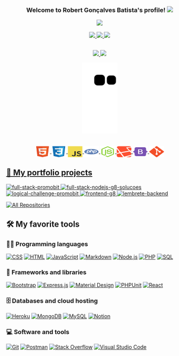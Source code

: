 <h3 align="center">
  Welcome to Robert Gonçalves Batista's profile!
  <img src="https://media.giphy.com/media/hvRJCLFzcasrR4ia7z/giphy.gif" width="28">
</h3>

<!-- Typing SVG by DenverCoder1 - https://github.com/DenverCoder1/readme-typing-svg -->
<p align="center">
  <a href="https://github.com/DenverCoder1/readme-typing-svg">
    <img src="https://readme-typing-svg.herokuapp.com?color=%2336BCF7&lines=Full-stack+PHP+and+Javascript+web+developer;Always+learning+new+things;Experienced+PHP+projects">
  </a>
</p>

<!-- Social icons section -->
<div align="center">
  <a href="https://api.whatsapp.com/send?phone=5522999363638" target="_blank">
    <img src="https://img.shields.io/badge/WhatsApp-25D366?style=for-the-badge&logo=whatsapp&logoColor=white" target="_blank">
  </a>
  <a href = "mailto:robert.comunicar@gmail.com">
    <img src="https://img.shields.io/badge/-Gmail-%23333?style=for-the-badge&logo=gmail&logoColor=white" target="_blank">
  </a>
  <a href="https://www.linkedin.com/in/robert-gon%C3%A7alves-batista-092985189/" target="_blank">
    <img src="https://img.shields.io/badge/-LinkedIn-%230077B5?style=for-the-badge&logo=linkedin&logoColor=white" target="_blank">
  </a>  
</div>

<!-- GitHub Stats -->
##

<div align="center">
  <a href="https://github.com/robertgoncalvesbatista">
  <img height="180em" src="https://github-readme-stats.vercel.app/api?username=robertgoncalvesbatista&show_icons=true&theme=dracula&include_all_commits=true&count_private=true"/>
  <img height="180em" src="https://github-readme-stats.vercel.app/api/top-langs/?username=robertgoncalvesbatista&layout=compact&langs_count=7&theme=dracula"/>
    
  ![Snake animation](https://github.com/robertgoncalvesbatista/robertgoncalvesbatista/blob/output/github-contribution-grid-snake.svg)
</div>
  
<!-- Technologies -->
<div style="display: inline_block" align="center"><br>
  <img align="center" alt="Robert-HTML" height="30" width="40" src="https://raw.githubusercontent.com/devicons/devicon/master/icons/html5/html5-original.svg">
  <img align="center" alt="Robert-CSS" height="30" width="40" src="https://raw.githubusercontent.com/devicons/devicon/master/icons/css3/css3-original.svg">
  <img align="center" alt="Robert-JS" height="30" width="40" src="https://raw.githubusercontent.com/devicons/devicon/master/icons/javascript/javascript-original.svg">
  <img align="center" alt="Robert-PHP" height="30" width="40" src="https://raw.githubusercontent.com/devicons/devicon/master/icons/php/php-plain.svg">
  <img align="center" alt="Robert-NodeJS" height="30" width="40" src="https://raw.githubusercontent.com/devicons/devicon/master/icons/nodejs/nodejs-plain.svg">
  <img align="center" alt="Robert-Laravel" height="30" width="40" src="https://raw.githubusercontent.com/devicons/devicon/master/icons/laravel/laravel-plain.svg">
  <img align="center" alt="Robert-Bootstrap" height="30" width="40" src="https://raw.githubusercontent.com/devicons/devicon/master/icons/bootstrap/bootstrap-plain.svg">
  <img align="center" alt="Robert-Git" height="30" width="40" src="https://raw.githubusercontent.com/devicons/devicon/master/icons/git/git-original.svg">
</div>

## 📘 My portfolio projects

<p align="left">
  <a href="https://github.com/robertgoncalvesbatista/full-stack-promobit">
    <img src="https://github-readme-stats.vercel.app/api/pin/?username=robertgoncalvesbatista&repo=full-stack-promobit&hide_border=true&bg_color=1F222E&title_color=F85D7F&icon_color=F8D866&theme=react&show_icons=false" alt="full-stack-promobit" />
  </a>
  
  <a href="https://github.com/robertgoncalvesbatista/full-stack-nodejs-g8-solucoes">
    <img src="https://github-readme-stats.vercel.app/api/pin/?username=robertgoncalvesbatista&repo=full-stack-nodejs-g8-solucoes&hide_border=true&bg_color=1F222E&title_color=F85D7F&icon_color=F8D866&theme=react&show_icons=false" alt="full-stack-nodejs-g8-solucoes" />
  </a>
  
  <a href="https://github.com/robertgoncalvesbatista/logical-challenge-promobit">
    <img src="https://github-readme-stats.vercel.app/api/pin/?username=robertgoncalvesbatista&repo=logical-challenge-promobit&hide_border=true&bg_color=1F222E&title_color=F85D7F&icon_color=F8D866&theme=react&show_icons=false" alt="logical-challenge-promobit" />
  </a>
  
  <a href="https://github.com/robertgoncalvesbatista/frontend-g8">
    <img src="https://github-readme-stats.vercel.app/api/pin/?username=robertgoncalvesbatista&repo=frontend-g8&hide_border=true&bg_color=1F222E&title_color=F85D7F&icon_color=F8D866&theme=react&show_icons=false" alt="frontend-g8" />
  </a>
  
  <a href="https://github.com/robertgoncalvesbatista/lembrete-backend">
    <img src="https://github-readme-stats.vercel.app/api/pin/?username=robertgoncalvesbatista&repo=lembrete-backend&hide_border=true&bg_color=1F222E&title_color=F85D7F&icon_color=F8D866&theme=react&show_icons=false" alt="lembrete-backend" />
  </a>
</p>
  
<p align="left">
  <a href="https://github.com/robertgoncalvesbatista?tab=repositories&sort=stargazers">
    <img alt="All Repositories" title="All Repositories" src="https://custom-icon-badges.herokuapp.com/badge/-All%20Repos-2962FF?style=for-the-badge&logoColor=white&logo=repo"/>   </a>
</p>
  
## 🛠️ My favorite tools

### 👨‍💻 Programming languages

<p>
    <a href="https://github.com/search?q=user%3ADenverCoder1+language%3Acss"><img alt="CSS" src="https://img.shields.io/badge/CSS-1572B6.svg?logo=css3&logoColor=white"></a>
    <a href="https://github.com/search?q=user%3ADenverCoder1+language%3Ahtml"><img alt="HTML" src="https://img.shields.io/badge/HTML-E34F26.svg?logo=html5&logoColor=white"></a>
    <a href="https://github.com/search?q=user%3ADenverCoder1+language%3Ajavascript"><img alt="JavaScript" src="https://img.shields.io/badge/JavaScript-F7DF1E.svg?logo=javascript&logoColor=black"></a>
    <a href="https://github.com/search?q=user%3ADenverCoder1+language%3Amarkdown"><img alt="Markdown" src="https://img.shields.io/badge/Markdown-000000.svg?logo=markdown&logoColor=white"></a>
    <a href="https://github.com/search?q=user%3ADenverCoder1+language%3Ajavascript"><img alt="Node.js" src="https://img.shields.io/badge/Node.js-43853D.svg?logo=node.js&logoColor=white"></a>
    <a href="https://github.com/search?q=user%3ADenverCoder1+language%3Aphp"><img alt="PHP" src="https://img.shields.io/badge/PHP-777BB4.svg?logo=php&logoColor=white"></a>
    <a href="https://github.com/search?q=user%3ADenverCoder1+language%3Asql"><img alt="SQL" src="https://custom-icon-badges.herokuapp.com/badge/SQL-025E8C.svg?logo=database&logoColor=white"></a>
</p>

### 🧰 Frameworks and libraries

<p>
    <a href="#"><img alt="Bootstrap" src="https://img.shields.io/badge/Bootstrap-7952B3.svg?logo=bootstrap&logoColor=white"></a>
    <a href="#"><img alt="Express.js" src="https://img.shields.io/badge/Express.js-404d59.svg?logo=express&logoColor=white"></a>
    <a href="#"><img alt="Material Design" src="https://img.shields.io/badge/Material%20Design-0081CB.svg?logo=material-design&logoColor=white"></a>
    <a href="#"><img alt="PHPUnit" src="https://custom-icon-badges.herokuapp.com/badge/PHPUnit-366488.svg?logo=test-tube&logoColor=white"></a>
    <a href="#"><img alt="React" src="https://img.shields.io/badge/React-20232a.svg?logo=react&logoColor=%2361DAFB"></a>
</p>

### 🗄️ Databases and cloud hosting

<p>
    <a href="#"><img alt="Heroku" src="https://img.shields.io/badge/Heroku-430098.svg?logo=heroku&logoColor=white"></a>
    <a href="#"><img alt="MongoDB" src ="https://img.shields.io/badge/MongoDB-4ea94b.svg?logo=mongodb&logoColor=white"></a>
    <a href="#"><img alt="MySQL" src="https://img.shields.io/badge/MySQL-00f.svg?logo=mysql&logoColor=white"></a>
    <a href="#"><img alt="Notion" src="https://img.shields.io/badge/Notion-010101.svg?logo=notion&logoColor=white"></a>
</p>

### 💻 Software and tools

<p>
    <a href="#"><img alt="Git" src="https://img.shields.io/badge/Git-F05033.svg?logo=git&logoColor=white"></a>
    <a href="#"><img alt="Postman" src="https://img.shields.io/badge/Postman-FF6C37?logo=postman&logoColor=white"></a>
    <a href="#"><img alt="Stack Overflow" src="https://img.shields.io/badge/-Stack%20Overflow-FE7A16?logo=stack-overflow&logoColor=white"></a>
    <a href="#"><img alt="Visual Studio Code" src="https://img.shields.io/badge/Visual%20Studio%20Code-0078d7.svg?logo=visual-studio-code&logoColor=white"></a>
</p>
